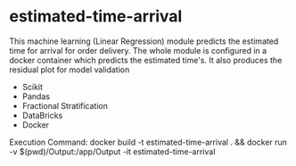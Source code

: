# estimated-time-arrival
This machine learning (Linear Regression) module predicts the estimated time for arrival for order delivery.
The whole module is configured in a docker container which predicts the estimated time's. It also produces the residual plot for model validation 

* Scikit
* Pandas
* Fractional Stratification
* DataBricks
* Docker

Execution Command:
docker build -t estimated-time-arrival . && docker run -v $(pwd)/Output:/app/Output -it estimated-time-arrival
